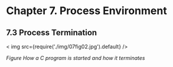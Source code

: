 # Chapter 7. Process Environment #

## 7.3 Process Termination ##

<div style={{textAlign:'center'}}>
< img src={require('./img/07fig02.jpg').default} />

_Figure How a C program is started and how it terminates_
</div>


